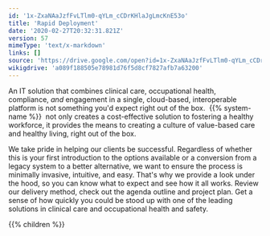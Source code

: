 ```yaml
---
id: '1x-ZxaNAaJzfFvLTlm0-qYLm_cCDrKHlaJgLmcKnE53o'
title: 'Rapid Deployment'
date: '2020-02-27T20:32:31.821Z'
version: 57
mimeType: 'text/x-markdown'
links: []
source: 'https://drive.google.com/open?id=1x-ZxaNAaJzfFvLTlm0-qYLm_cCDrKHlaJgLmcKnE53o'
wikigdrive: 'a089f188505e78981d76f5d8cf7827afb7a63200'
---
```

An IT solution that combines clinical care, occupational health, compliance, *and* engagement in a single, cloud-based, interoperable platform is not something you'd expect right out of the box.  {{% system-name %}}  not only creates a cost-effective solution to fostering a healthy workforce, it provides the means to creating a culture of value-based care and healthy living, right out of the box.

We take pride in helping our clients be successful. Regardless of whether this is your first introduction to the options available or a conversion from a legacy system to a better alternative, we want to ensure the process is minimally invasive, intuitive, and easy. That's why we provide a look under the hood, so you can know what to expect and see how it all works. Review our delivery method, check out the agenda outline and project plan. Get a sense of how quickly you could be stood up with one of the leading solutions in clinical care and occupational health and safety.

{{% children %}}
